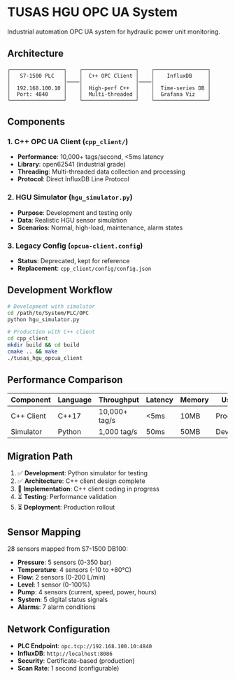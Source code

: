 # TUSAS HGU OPC UA System

Industrial automation OPC UA system for hydraulic power unit monitoring.

## Architecture

```
┌─────────────────┐    ┌─────────────────┐    ┌─────────────────┐
│   S7-1500 PLC   │    │  C++ OPC Client │    │    InfluxDB     │
│                 │────│                 │────│                 │
│  192.168.100.10 │    │  High-perf C++  │    │  Time-series DB │
│  Port: 4840     │    │  Multi-threaded │    │  Grafana Viz    │
└─────────────────┘    └─────────────────┘    └─────────────────┘
```

## Components

### 1. C++ OPC UA Client (`cpp_client/`)
- **Performance**: 10,000+ tags/second, <5ms latency
- **Library**: open62541 (industrial grade)
- **Threading**: Multi-threaded data collection and processing
- **Protocol**: Direct InfluxDB Line Protocol

### 2. HGU Simulator (`hgu_simulator.py`)
- **Purpose**: Development and testing only
- **Data**: Realistic HGU sensor simulation
- **Scenarios**: Normal, high-load, maintenance, alarm states

### 3. Legacy Config (`opcua-client.config`)
- **Status**: Deprecated, kept for reference
- **Replacement**: `cpp_client/config/config.json`

## Development Workflow

```bash
# Development with simulator
cd /path/to/System/PLC/OPC
python hgu_simulator.py

# Production with C++ client
cd cpp_client
mkdir build && cd build
cmake .. && make
./tusas_hgu_opcua_client
```

## Performance Comparison

| Component | Language | Throughput | Latency | Memory | Use Case |
|-----------|----------|------------|---------|--------|----------|
| C++ Client | C++17 | 10,000+ tag/s | <5ms | 10MB | Production |
| Simulator | Python | 1,000 tag/s | 50ms | 50MB | Development |

## Migration Path

1. ✅ **Development**: Python simulator for testing
2. ✅ **Architecture**: C++ client design complete  
3. 🔄 **Implementation**: C++ client coding in progress
4. ⏳ **Testing**: Performance validation
5. ⏳ **Deployment**: Production rollout

## Sensor Mapping

28 sensors mapped from S7-1500 DB100:
- **Pressure**: 5 sensors (0-350 bar)
- **Temperature**: 4 sensors (-10 to +80°C)  
- **Flow**: 2 sensors (0-200 L/min)
- **Level**: 1 sensor (0-100%)
- **Pump**: 4 sensors (current, speed, power, hours)
- **System**: 5 digital status signals
- **Alarms**: 7 alarm conditions

## Network Configuration

- **PLC Endpoint**: `opc.tcp://192.168.100.10:4840`
- **InfluxDB**: `http://localhost:8086`
- **Security**: Certificate-based (production)
- **Scan Rate**: 1 second (configurable)